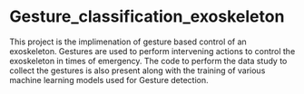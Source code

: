 # Gesture_classification_exoskeleton
This project is the implimenation of gesture based control of an exoskeleton. Gestures are used to perform intervening actions to control the exoskeleton in times of emergency. The code to perform the data study to collect the gestures is also present along with the training of various machine learning models used for Gesture detection.
